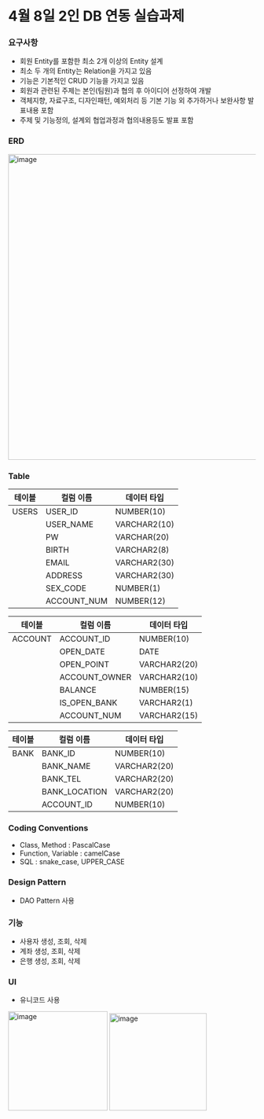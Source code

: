 # 4월 8일 2인 DB 연동 실습과제
### 요구사항

- 회원 Entity를 포함한 최소 2개 이상의 Entity 설계
- 최소 두 개의 Entity는 Relation을 가지고 있음
- 기능은 기본적인 CRUD 기능을 가지고 있음
- 회원과 관련된 주제는 본인(팀원)과 협의 후 아이디어 선정하여 개발
- 객체지향, 자료구조, 디자인패턴, 예외처리 등 기본 기능 외 추가하거나 보완사항 발표내용 포함
- 주제 및 기능정의, 설계외 협업과정과 협의내용등도 발표 포함

### ERD
<img width="622" alt="image" src="https://github.com/Jyebin/shinhan-academy/assets/108725996/aac658a2-f6b7-4f99-919e-66f0f680218d">

### Table
| 테이블 | 컬럼 이름 | 데이터 타입 |
|--------|-----------|------------|
| USERS  | USER_ID   | NUMBER(10) |
|        | USER_NAME | VARCHAR2(10) |
|        | PW        | VARCHAR(20) |
|        | BIRTH     | VARCHAR2(8) |
|        | EMAIL     | VARCHAR2(30) |
|        | ADDRESS   | VARCHAR2(30) |
|        | SEX_CODE  | NUMBER(1) |
|        | ACCOUNT_NUM | NUMBER(12) |


| 테이블 | 컬럼 이름 | 데이터 타입 |
|--------|-----------|------------|
| ACCOUNT| ACCOUNT_ID | NUMBER(10) |
|        | OPEN_DATE | DATE |
|        | OPEN_POINT| VARCHAR2(20) |
|        | ACCOUNT_OWNER | VARCHAR2(10) |
|        | BALANCE   | NUMBER(15) |
|        | IS_OPEN_BANK | VARCHAR2(1) |
|        | ACCOUNT_NUM | VARCHAR2(15) |


| 테이블 | 컬럼 이름 | 데이터 타입 |
|--------|-----------|------------|
| BANK   | BANK_ID   | NUMBER(10) |
|        | BANK_NAME | VARCHAR2(20) |
|        | BANK_TEL  | VARCHAR2(20) |
|        | BANK_LOCATION | VARCHAR2(20) |
|        | ACCOUNT_ID| NUMBER(10) |

### Coding Conventions
- Class, Method : PascalCase
- Function, Variable : camelCase
- SQL : snake_case, UPPER_CASE

### Design Pattern
- DAO Pattern 사용

### 기능
- 사용자 생성, 조회, 삭제
- 계좌 생성, 조회, 삭제
- 은행 생성, 조회, 삭제

### UI
- 유니코드 사용
<img width="202" alt="image" src="https://github.com/Jyebin/shinhan-academy/assets/108725996/38f02d85-8ff5-4a0e-b58e-5ea502d3abdf">
<img width="198" alt="image" src="https://github.com/Jyebin/shinhan-academy/assets/108725996/99698ab8-8bbb-4607-bc10-98d5a07d2241">
